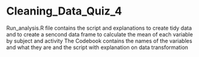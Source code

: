 # Cleaning_Data_Quiz_4
Run_analysis.R file contains the script and explanations to create tidy data and to create a sencond data frame to calculate the mean of each variable by subject and activity
The Codebook contains the names of the variables and what they are and the script with explanation on data transformation
